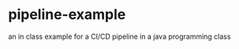 # pipeline-example
an in class example for a CI/CD pipeline in a java programming class


``` a change to the readme file
